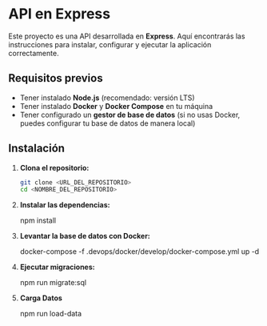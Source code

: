 # API en Express

Este proyecto es una API desarrollada en **Express**. Aquí encontrarás las instrucciones para instalar, configurar y ejecutar la aplicación correctamente.

## Requisitos previos

- Tener instalado **Node.js** (recomendado: versión LTS)
- Tener instalado **Docker** y **Docker Compose** en tu máquina
- Tener configurado un **gestor de base de datos** (si no usas Docker, puedes configurar tu base de datos de manera local)

## Instalación

1. **Clona el repositorio:**

   ```bash
   git clone <URL_DEL_REPOSITORIO>
   cd <NOMBRE_DEL_REPOSITORIO>

2. **Instalar las dependencias:**

   npm install

3. **Levantar la base de datos con Docker:**

   docker-compose -f .devops/docker/develop/docker-compose.yml up -d

4. **Ejecutar migraciones:**

   npm run migrate:sql

5. **Carga Datos**

   npm run load-data